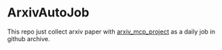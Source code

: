 # ArxivAutoJob
This repo just collect arxiv paper with [arxiv_mcp_project](https://github.com/blazickjp/arxiv-mcp-server) as a daily job in github archive.
